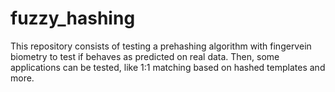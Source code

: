 # fuzzy_hashing
This repository consists of testing a prehashing algorithm with fingervein biometry to test if behaves as predicted on real data. Then, some applications can be tested, like 1:1 matching based on hashed templates and more.
